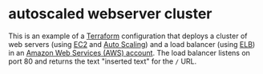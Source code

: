 # autoscaled webserver cluster

This is an example of a [Terraform](https://www.terraform.io/) configuration that deploys a cluster of web servers
(using [EC2](https://aws.amazon.com/ec2/) and [Auto Scaling](https://aws.amazon.com/autoscaling/)) and a load balancer
(using [ELB](https://aws.amazon.com/elasticloadbalancing/)) in an [Amazon Web Services (AWS)
account](http://aws.amazon.com/). The load balancer listens on port 80 and returns the text "inserted text" for the
`/` URL.
